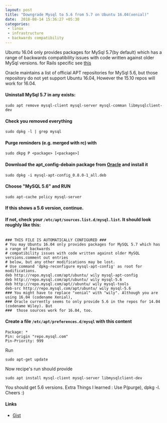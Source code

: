 ```yaml
---
layout: post
title: "Downgrade Mysql to 5.6 from 5.7 on Ubuntu 16.04(xenial)"
date:  2018-08-14 15:36:27 +05:30
categories:
 - linux
 - infrastructure
 - backwards compatibility
---
```


Ubuntu 16.04 only provides packages for MySql 5.7(by default) which has a range of backwards
compatibility issues with code written against older MySql versions. for Rails specific see
[this](https://github.com/brianmario/mysql2/issues/784)

Oracle maintains a list of official APT repositories for MySql 5.6, but those repository do
not yet support Ubuntu 16.04, However the 15.10 repos will work for 16.04.

#### Uninstall MySql 5.7 in any exists:

```SHELL 
sudo apt remove mysql-client mysql-server mysql-comman libmysqlclient-dev
```

#### Check you removed everything

```SHELL
sudo dpkg -l | grep mysql
``` 

#### Purge reminders (e.g. merged with rc) with

```SHELL
sudo dkpg P <package> [<package>]
```

#### Download the apt_config-debain package from [Oracle](https://dev.mysql.com/get/mysql-apt-config_0.8.0-1_all.deb) and install it

```SHELL
sudo dpkg -i mysql-apt-config_0.8.0-1_all.deb
```

#### Choose "MySQL 5.6" and RUN

```SHELL 
sudo apt-cache policy mysql-server
```

#### If this shows a 5.6 version, continue.

#### If not, check your `/etc/apt/sources.list.d/mysql.list`. It should look roughly like this:

```SHELL

### THIS FILE IS AUTOMATICALLY CONFIGURED ###
# You may Ubuntu 16.04 only provides packages for MySQL 5.7 which has a range of backwards
# compatibility issues with code written against older MySQL versions.comment out entries
# below, but any other modifications may be lost.
# Use command 'dpkg-reconfigure mysql-apt-config' as root for modifications.
deb http://repo.mysql.com/apt/ubuntu/ wily mysql-apt-config
deb http://repo.mysql.com/apt/ubuntu/ wily mysql-5.6
deb http://repo.mysql.com/apt//ubuntu/ wily mysql-tools
deb-src http://repo.mysql.com/apt/ubuntu/ wily mysql-5.6
### You might have to replace "xenial" with "wily". Although you are using 16.04 (codename Xenial),
### Oracle currently seems to only provide 5.6 in the repos for 14.04 (codename Wiley). But
###  those sources work for 16.04, too.

```

#### Create a file `/etc/apt/preferences.d/mysql` with this content

```SHELL
Package: *
Pin: origin "repo.mysql.com"
Pin-Priority: 999
```

Run

```SHELL
sudo apt-get update
```

Now recipe's run should provide

```SHELL
sudo apt install mysql-client mysql-server libmysqlclient-dev
```

You should get 5.6 versions. Extra Things I learned : Use P(purge), dpkg -l. Cheers :)

#### Links 
 - [Gist](https://gist.github.com/Voronenko/31161ab292c7967fcd38c092335a99e1)